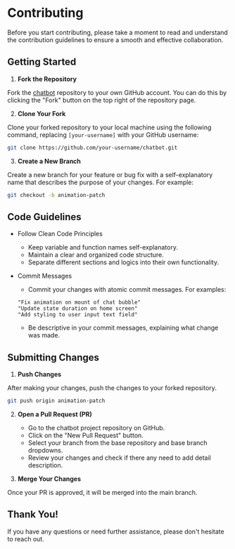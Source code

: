 # Contributing

Before you start contributing, please take a moment to read and understand the contribution guidelines to ensure a smooth and effective collaboration.

## Getting Started

1. **Fork the Repository**

Fork the [chatbot](https://github.com/SIH-Project-Org/chatbot.git) repository to your own GitHub account. You can do this by clicking the "Fork" button on the top right of the repository page.

2. **Clone Your Fork**

Clone your forked repository to your local machine using the following command, replacing `[your-username]` with your GitHub username:

```bash
git clone https://github.com/your-username/chatbot.git
```

3. **Create a New Branch**

Create a new branch for your feature or bug fix with a self-explanatory name that describes the purpose of your changes. For example:

```bash
git checkout -b animation-patch
```

## Code Guidelines

- Follow Clean Code Principles
    - Keep variable and function names self-explanatory.
    - Maintain a clear and organized code structure.
    - Separate different sections and logics into their own functionality.

- Commit Messages
    - Commit your changes with atomic commit messages. For examples:
    ```
    "Fix animation on mount of chat bubble"
    "Update state duration on home screen"
    "Add styling to user input text field"
    ```
    - Be descriptive in your commit messages, explaining what change was made.

## Submitting Changes

1. **Push Changes**

After making your changes, push the changes to your forked repository.

```bash
git push origin animation-patch 
```

2. **Open a Pull Request (PR)**

    - Go to the chatbot project repository on GitHub.
    - Click on the "New Pull Request" button.
    - Select your branch from the base repository and base branch dropdowns.
    - Review your changes and check if there any need to add detail description.

3. **Merge Your Changes**

Once your PR is approved, it will be merged into the main branch.

## Thank You!

If you have any questions or need further assistance, please don't hesitate to reach out.

